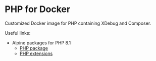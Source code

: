 # PHP for Docker

Customized Docker image for PHP containing XDebug and Composer.

Useful links:
- Alpine packages for PHP 8.1
  - [PHP package](https://pkgs.alpinelinux.org/package/v3.17/community/x86_64/php81)
  - [PHP extensions](https://pkgs.alpinelinux.org/packages?name=php81-*&branch=v3.17&repo=&arch=x86_64&maintainer=)
